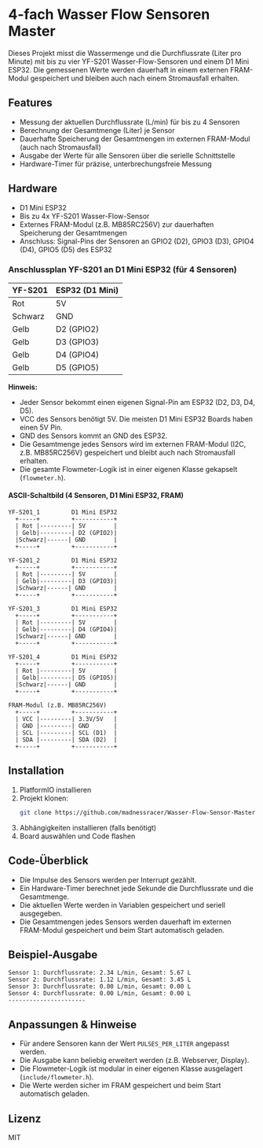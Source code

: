 
# 4-fach Wasser Flow Sensoren Master


Dieses Projekt misst die Wassermenge und die Durchflussrate (Liter pro Minute) mit bis zu vier YF-S201 Wasser-Flow-Sensoren und einem D1 Mini ESP32.
Die gemessenen Werte werden dauerhaft in einem externen FRAM-Modul gespeichert und bleiben auch nach einem Stromausfall erhalten.



## Features

- Messung der aktuellen Durchflussrate (L/min) für bis zu 4 Sensoren
- Berechnung der Gesamtmenge (Liter) je Sensor
- Dauerhafte Speicherung der Gesamtmengen im externen FRAM-Modul (auch nach Stromausfall)
- Ausgabe der Werte für alle Sensoren über die serielle Schnittstelle
- Hardware-Timer für präzise, unterbrechungsfreie Messung



## Hardware

- D1 Mini ESP32
- Bis zu 4x YF-S201 Wasser-Flow-Sensor
- Externes FRAM-Modul (z.B. MB85RC256V) zur dauerhaften Speicherung der Gesamtmengen
- Anschluss: Signal-Pins der Sensoren an GPIO2 (D2), GPIO3 (D3), GPIO4 (D4), GPIO5 (D5) des ESP32


### Anschlussplan YF-S201 an D1 Mini ESP32 (für 4 Sensoren)

| YF-S201 | ESP32 (D1 Mini) |
|---------|-----------------|
| Rot     | 5V              |
| Schwarz | GND             |
| Gelb    | D2 (GPIO2)      |
| Gelb    | D3 (GPIO3)      |
| Gelb    | D4 (GPIO4)      |
| Gelb    | D5 (GPIO5)      |


**Hinweis:**
- Jeder Sensor bekommt einen eigenen Signal-Pin am ESP32 (D2, D3, D4, D5).
- VCC des Sensors benötigt 5V. Die meisten D1 Mini ESP32 Boards haben einen 5V Pin.
- GND des Sensors kommt an GND des ESP32.
- Die Gesamtmenge jedes Sensors wird im externen FRAM-Modul (I2C, z.B. MB85RC256V) gespeichert und bleibt auch nach Stromausfall erhalten.
- Die gesamte Flowmeter-Logik ist in einer eigenen Klasse gekapselt (`flowmeter.h`).

#### ASCII-Schaltbild (4 Sensoren, D1 Mini ESP32, FRAM)

```
YF-S201_1         D1 Mini ESP32
  +-----+         +-----------+
  | Rot |---------| 5V        |
  | Gelb|---------| D2 (GPIO2)|
  |Schwarz|------| GND        |
  +-----+         +-----------+

YF-S201_2         D1 Mini ESP32
  +-----+         +-----------+
  | Rot |---------| 5V        |
  | Gelb|---------| D3 (GPIO3)|
  |Schwarz|------| GND        |
  +-----+         +-----------+

YF-S201_3         D1 Mini ESP32
  +-----+         +-----------+
  | Rot |---------| 5V        |
  | Gelb|---------| D4 (GPIO4)|
  |Schwarz|------| GND        |
  +-----+         +-----------+

YF-S201_4         D1 Mini ESP32
  +-----+         +-----------+
  | Rot |---------| 5V        |
  | Gelb|---------| D5 (GPIO5)|
  |Schwarz|------| GND        |
  +-----+         +-----------+

FRAM-Modul (z.B. MB85RC256V)
  +-----+         +-----------+
  | VCC |---------| 3.3V/5V   |
  | GND |---------| GND       |
  | SCL |---------| SCL (D1)  |
  | SDA |---------| SDA (D2)  |
  +-----+         +-----------+
```

## Installation

1. PlatformIO installieren
2. Projekt klonen:
   ```sh
   git clone https://github.com/madnessracer/Wasser-Flow-Sensor-Master.git
   ```
3. Abhängigkeiten installieren (falls benötigt)
4. Board auswählen und Code flashen


## Code-Überblick

- Die Impulse des Sensors werden per Interrupt gezählt.
- Ein Hardware-Timer berechnet jede Sekunde die Durchflussrate und die Gesamtmenge.
- Die aktuellen Werte werden in Variablen gespeichert und seriell ausgegeben.
- Die Gesamtmengen jedes Sensors werden dauerhaft im externen FRAM-Modul gespeichert und beim Start automatisch geladen.


## Beispiel-Ausgabe

```
Sensor 1: Durchflussrate: 2.34 L/min, Gesamt: 5.67 L
Sensor 2: Durchflussrate: 1.12 L/min, Gesamt: 3.45 L
Sensor 3: Durchflussrate: 0.00 L/min, Gesamt: 0.00 L
Sensor 4: Durchflussrate: 0.00 L/min, Gesamt: 0.00 L
----------------------
```


## Anpassungen & Hinweise

- Für andere Sensoren kann der Wert `PULSES_PER_LITER` angepasst werden.
- Die Ausgabe kann beliebig erweitert werden (z.B. Webserver, Display).
- Die Flowmeter-Logik ist modular in einer eigenen Klasse ausgelagert (`include/flowmeter.h`).
- Die Werte werden sicher im FRAM gespeichert und beim Start automatisch geladen.

## Lizenz

MIT
